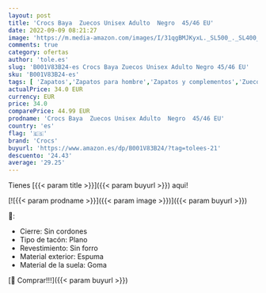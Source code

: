 ```yaml
---
layout: post
title: 'Crocs Baya  Zuecos Unisex Adulto  Negro  45/46 EU'
date: 2022-09-09 08:21:27
image: 'https://m.media-amazon.com/images/I/31qgBMJKyxL._SL500_._SL400_.jpg'
comments: true
category: ofertas
author: 'tole.es'
slug: 'B001V83B24-es Crocs Baya Zuecos Unisex Adulto Negro 45/46 EU'
sku: 'B001V83B24-es'
tags: [ 'Zapatos','Zapatos para hombre','Zapatos y complementos','Zuecos y mules para hombre','crocs','zuecos','🇪🇸', ]
actualPrice: 34.0 EUR
currency: EUR
price: 34.0
comparePrice: 44.99 EUR
prodname: 'Crocs Baya  Zuecos Unisex Adulto  Negro  45/46 EU'
country: 'es'
flag: '🇪🇸'
brand: 'Crocs'
buyurl: 'https://www.amazon.es/dp/B001V83B24/?tag=tolees-21'
descuento: '24.43'
average: '29.25'
---
```


Tienes [{{< param title >}}]({{< param buyurl >}}) aqui!

[![{{< param prodname >}}]({{< param image >}})]({{< param buyurl >}})

🔎:

- Cierre: Sin cordones
- Tipo de tacón: Plano
- Revestimiento: Sin forro
- Material exterior: Espuma
- Material de la suela: Goma

[🛒 Comprar!!!]({{< param buyurl >}})
